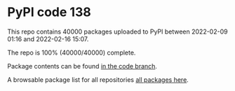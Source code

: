 # PyPI code 138

This repo contains 40000 packages uploaded to PyPI between 
2022-02-09 01:16 and 2022-02-16 15:07.

The repo is 100% (40000/40000) complete.

Package contents can be found [in the code branch](https://github.com/pypi-data/pypi-mirror-138/tree/code/packages).

A browsable package list for all repositories [all packages here](https://pypi-data.github.io/website/repositories/pypi-mirror-138).


